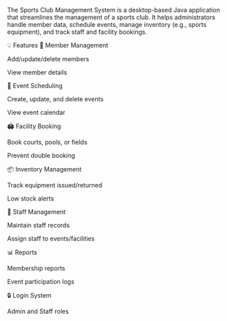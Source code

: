 The Sports Club Management System is a desktop-based Java application that streamlines the management of a sports club. It helps administrators handle member data, schedule events, manage inventory (e.g., sports equipment), and track staff and facility bookings.

💡 Features
👤 Member Management

Add/update/delete members

View member details

📅 Event Scheduling

Create, update, and delete events

View event calendar

🏟️ Facility Booking

Book courts, pools, or fields

Prevent double booking

📦 Inventory Management

Track equipment issued/returned

Low stock alerts

👥 Staff Management

Maintain staff records

Assign staff to events/facilities

📊 Reports

Membership reports

Event participation logs

🔒 Login System

Admin and Staff roles
